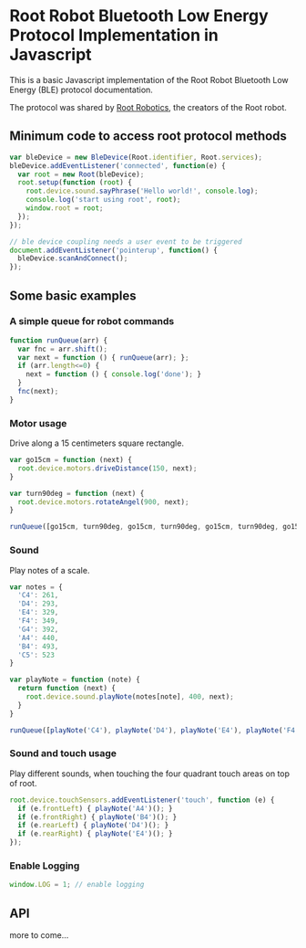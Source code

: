 # Root Robot Bluetooth Low Energy Protocol Implementation in Javascript

This is a basic Javascript implementation of the Root Robot Bluetooth Low Energy (BLE) protocol documentation.

The protocol was shared by [Root Robotics](https://github.com/RootRobotics), the creators of the Root robot.


## Minimum code to access root protocol methods

```javascript
var bleDevice = new BleDevice(Root.identifier, Root.services);
bleDevice.addEventListener('connected', function(e) {
  var root = new Root(bleDevice);
  root.setup(function (root) {
    root.device.sound.sayPhrase('Hello world!', console.log);
    console.log('start using root', root);
    window.root = root;
  });
});

// ble device coupling needs a user event to be triggered
document.addEventListener('pointerup', function() {
  bleDevice.scanAndConnect();
});
```
## Some basic examples

### A simple queue for robot commands

```javascript
function runQueue(arr) {
  var fnc = arr.shift();
  var next = function () { runQueue(arr); };
  if (arr.length<=0) {
    next = function () { console.log('done'); }
  }
  fnc(next);
}
```

### Motor usage

Drive along a 15 centimeters square rectangle.

```javascript
var go15cm = function (next) {
  root.device.motors.driveDistance(150, next);
}

var turn90deg = function (next) {
  root.device.motors.rotateAngel(900, next);
}

runQueue([go15cm, turn90deg, go15cm, turn90deg, go15cm, turn90deg, go15cm, turn90deg]);
```

### Sound

Play notes of a scale.

```javascript
var notes = {
  'C4': 261,
  'D4': 293,
  'E4': 329,
  'F4': 349,
  'G4': 392,
  'A4': 440,
  'B4': 493,
  'C5': 523
}

var playNote = function (note) {
  return function (next) {
    root.device.sound.playNote(notes[note], 400, next);
  }
}

runQueue([playNote('C4'), playNote('D4'), playNote('E4'), playNote('F4'), playNote('G4'), playNote('A4'), playNote('B4'), playNote('C5')]);
```

### Sound and touch usage

Play different sounds, when touching the four quadrant touch areas on top of root.

```javascript
root.device.touchSensors.addEventListener('touch', function (e) {
  if (e.frontLeft) { playNote('A4')(); }
  if (e.frontRight) { playNote('B4')(); }
  if (e.rearLeft) { playNote('D4')(); }
  if (e.rearRight) { playNote('E4')(); }
});
```

### Enable Logging

```javascript
window.LOG = 1; // enable logging
```

## API

more to come…
